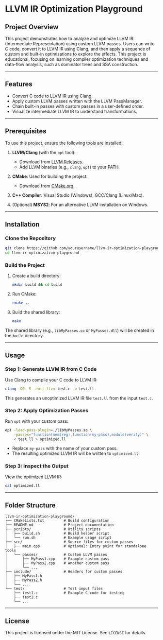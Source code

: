 # LLVM IR Optimization Playground

## Project Overview
This project demonstrates how to analyze and optimize LLVM IR (Intermediate Representation) using custom LLVM passes. Users can write C code, convert it to LLVM IR using Clang, and then apply a sequence of custom and built-in optimizations to explore the effects. This project is educational, focusing on learning compiler optimization techniques and data-flow analysis, such as dominator trees and SSA construction.

---

## Features
- Convert C code to LLVM IR using Clang.
- Apply custom LLVM passes written with the LLVM PassManager.
- Chain built-in passes with custom passes in a user-defined order.
- Visualize intermediate LLVM IR to understand transformations.

---

## Prerequisites
To use this project, ensure the following tools are installed:

1. **LLVM/Clang** (with the `opt` tool):
   - Download from [LLVM Releases](https://github.com/llvm/llvm-project/releases).
   - Add LLVM binaries (e.g., `clang`, `opt`) to your PATH.

2. **CMake**: Used for building the project.
   - Download from [CMake.org](https://cmake.org/).

3. **C++ Compiler**: Visual Studio (Windows), GCC/Clang (Linux/Mac).

4. (Optional) **MSYS2**: For an alternative LLVM installation on Windows.

---

## Installation
### Clone the Repository
```bash
git clone https://github.com/yourusername/llvm-ir-optimization-playground.git
cd llvm-ir-optimization-playground
```

### Build the Project
1. Create a build directory:
   ```bash
   mkdir build && cd build
   ```

2. Run CMake:
   ```bash
   cmake ..
   ```

3. Build the shared library:
   ```bash
   make
   ```

The shared library (e.g., `libMyPasses.so` or `MyPasses.dll`) will be created in the `build` directory.

---

## Usage
### Step 1: Generate LLVM IR from C Code
Use Clang to compile your C code to LLVM IR:
```bash
clang -O0 -S -emit-llvm test.c -o test.ll
```
This generates an unoptimized LLVM IR file `test.ll` from the input `test.c`.

### Step 2: Apply Optimization Passes
Run `opt` with your custom pass:
```bash
opt -load-pass-plugin=./libMyPasses.so \
    -passes="function(mem2reg),function(my-pass),module(verify)" \
    < test.ll > optimized.ll
```
- Replace `my-pass` with the name of your custom pass.
- The resulting optimized LLVM IR will be written to `optimized.ll`.

### Step 3: Inspect the Output
View the optimized LLVM IR:
```bash
cat optimized.ll
```

---

## Folder Structure
```
llvm-ir-optimization-playground/
├── CMakeLists.txt         # Build configuration
├── README.md              # Project documentation
├── scripts/               # Utility scripts
│   ├── build.sh           # Build helper script
│   └── run.sh             # Example usage script
├── src/                   # Source files for custom passes
│   ├── main.cpp           # Optional: Entry point for standalone tools
│   └── passes/            # Custom LLVM passes
│       ├── MyPass1.cpp    # Example custom pass
│       ├── MyPass2.cpp    # Another custom pass
│       └── ...
├── include/               # Headers for custom passes
│   ├── MyPass1.h
│   ├── MyPass2.h
│   └── ...
└── test/                  # Test input files
    ├── test1.c            # Example C code for testing
    ├── test2.c
    └── ...
```

---

## License
This project is licensed under the MIT License. See `LICENSE` for details.

